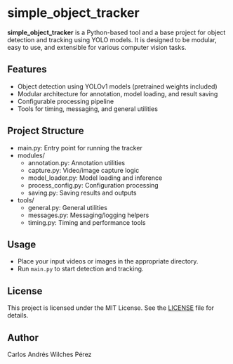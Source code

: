 # simple_object_tracker

**simple_object_tracker** is a Python-based tool and a base project for object detection and tracking using YOLO models. It is designed to be modular, easy to use, and extensible for various computer vision tasks.

## Features

- Object detection using YOLOv1 models (pretrained weights included)
- Modular architecture for annotation, model loading, and result saving
- Configurable processing pipeline
- Tools for timing, messaging, and general utilities

## Project Structure

- main.py: Entry point for running the tracker
- modules/
    - annotation.py: Annotation utilities 
    - capture.py: Video/image capture logic 
    - model_loader.py: Model loading and inference 
    - process_config.py: Configuration processing 
    - saving.py: Saving results and outputs 
- tools/
    - general.py: General utilities 
    - messages.py: Messaging/logging helpers 
    - timing.py: Timing and performance tools 

## Usage

- Place your input videos or images in the appropriate directory.
- Run `main.py` to start detection and tracking.


## License

This project is licensed under the MIT License. See the [LICENSE](LICENSE) file for details.

## Author

Carlos Andrés Wilches Pérez